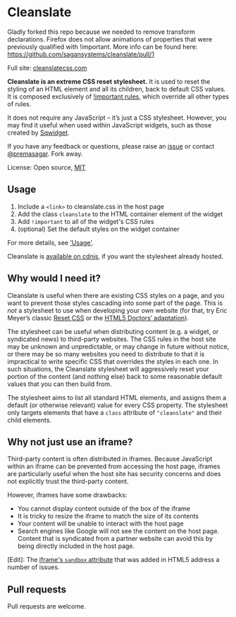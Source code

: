 # Cleanslate

Gladly forked this repo because we needed to remove transform declarations. Firefox does not allow animations of properties that were previously qualified with !important. More info can be found here: https://github.com/sagansystems/cleanslate/pull/1

Full site: [cleanslatecss.com](http://cleanslatecss.com)

**Cleanslate is an extreme CSS reset stylesheet.** It is used to reset the styling of an HTML element and all its children, back to default CSS values. It is composed exclusively of [!important rules](http://www.w3.org/TR/CSS2/cascade.html#important-rules), which override all other types of rules.

It does not require any JavaScript – it’s just a CSS stylesheet. However, you may find it useful when used within JavaScript widgets, such as those created by [Sqwidget](https://github.com/premasagar/sqwidget).

If you have any feedback or questions, please raise an [issue](https://github.com/premasagar/cleanslate/issues) or contact [@premasagar](https://twitter.com/premasagar). Fork away.

License: Open source, [MIT](http://opensource.org/licenses/MIT)


Usage
-----

1. Include a `<link>` to cleanslate.css in the host page
2. Add the class `cleanslate` to the HTML container element of the widget
3. Add `!important` to all of the widget's CSS rules
4. (optional) Set the default styles on the widget container

For more details, see ['Usage'](http://cleanslatecss.com/usage/).

Cleanslate is [available on cdnjs](https://cdnjs.com/libraries/cleanslate), if you want the stylesheet already hosted.


Why would I need it?
--------------------

Cleanslate is useful when there are existing CSS styles on a page, and you want to prevent those styles cascading into some part of the page. This is *not* a stylesheet to use when developing your own website (for that, try Eric Meyer’s classic [Reset CSS](http://meyerweb.com/eric/tools/css/reset/) or the [HTML5 Doctors’ adaptation](http://html5doctor.com/html-5-reset-stylesheet)).

The stylesheet can be useful when distributing content (e.g. a widget, or syndicated news) to third-party websites. The CSS rules in the host site may be unknown and unpredictable, or may change in future without notice, or there may be so many websites you need to distribute to that it is impractical to write specific CSS that overrides the styles in each one. In such situations, the Cleanslate stylesheet will aggressively reset your portion of the content (and nothing else) back to some reasonable default values that you can then build from.

The stylesheet aims to list all standard HTML elements, and assigns them a default (or otherwise relevant) value for every CSS property. The stylesheet only targets elements that have a `class` attribute of `"cleanslate"` and their child elements.


Why not just use an iframe?
---------------------------

Third-party content is often distributed in iframes. Because JavaScript within an iframe can be prevented from accessing the host page, iframes are particularly useful when the host site has security concerns and does not explicitly trust the third-party content.

However, iframes have some drawbacks:

-   You cannot display content outside of the box of the iframe
-   It is tricky to resize the iframe to match the size of its contents
-   Your content will be unable to interact with the host page
-   Search engines like Google will not see the content on the host page. Content that is syndicated from a partner website can avoid this by being directly included in the host page.

[Edit]: The [iframe's `sandbox` attribute](https://developer.mozilla.org/en-US/docs/Web/HTML/Element/iframe#attr-sandbox) that was added in HTML5 address a number of issues.


Pull requests
-------------

Pull requests are welcome.
